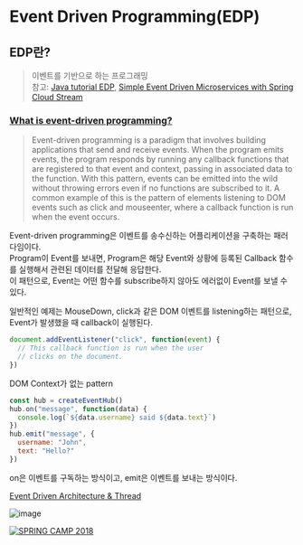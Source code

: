 # Event Driven Programming(EDP)

## EDP란?
> 이벤트를 기반으로 하는 프로그래밍<br/>
> 참고: [Java tutorial EDP](https://www.youtube.com/watch?v=4_KrupA6y1s), [Simple Event Driven Microservices with Spring Cloud Stream](https://spring.io/blog/2019/10/15/simple-event-driven-microservices-with-spring-cloud-stream)

### [What is event-driven programming?](https://github.com/30-seconds/30-seconds-of-interviews/blob/master/questions/event-driven-programming.md)
> Event-driven programming is a paradigm that involves building applications that send and receive events. When the program emits events, the program responds by running any callback functions that are registered to that event and context, passing in associated data to the function. With this pattern, events can be emitted into the wild without throwing errors even if no functions are subscribed to it.
A common example of this is the pattern of elements listening to DOM events such as click and mouseenter, where a callback function is run when the event occurs.<br/>

Event-driven programming은 이벤트를 송수신하는 어플리케이션을 구축하는 패러다임이다.<br/>
Program이 Event를 보내면, Program은 해당 Event와 상황에 등록된 Callback 함수를 실행해서 관련된 데이터를 전달해 응답한다.<br/>
이 패턴으로, Event는 어떤 함수를 subscribe하지 않아도 에러없이 Event를 보낼 수 있다.<br/>

일반적인 예제는 MouseDown, click과 같은 DOM 이벤트를 listening하는 패턴으로, Event가 발생했을 때 callback이 실행된다.
```js
document.addEventListener("click", function(event) {
  // This callback function is run when the user
  // clicks on the document.
})
```

DOM Context가 없는 pattern
```js
const hub = createEventHub()
hub.on("message", function(data) {
  console.log(`${data.username} said ${data.text}`)
})
hub.emit("message", {
  username: "John",
  text: "Hello?"
})
```
on은 이벤트를 구독하는 방식이고, emit은 이벤트를 보내는 방식이다.

[Event Driven Architecture & Thread](https://velog.io/@limprove89/%EC%9D%B4%EB%B2%A4%ED%8A%B8-%EA%B8%B0%EB%B0%98-%ED%94%84%EB%A1%9C%EA%B7%B8%EB%9E%98%EB%B0%8D-%EC%93%B0%EB%A0%88%EB%93%9C)

![image](https://user-images.githubusercontent.com/62865808/169644008-a220489d-048d-43a0-bc54-f4885543c3af.png)

[![SPRING CAMP 2018](http://img.youtube.com/vi/Dn5irt7bClM/0.jpg)](https://youtu.be/Dn5irt7bClM?t=0s)
